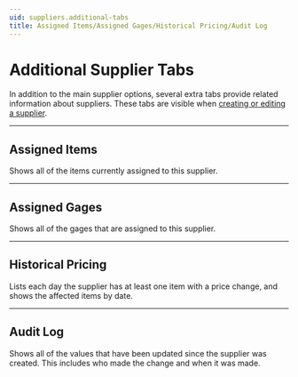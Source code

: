 ```yaml
---
uid: suppliers.additional-tabs
title: Assigned Items/Assigned Gages/Historical Pricing/Audit Log
---
```


# Additional Supplier Tabs

In addition to the main supplier options, several extra tabs provide related information about suppliers. These tabs are visible when [creating or editing a supplier](xref:suppliers.add).

---

## Assigned Items
Shows all of the items currently assigned to this supplier.

---

## Assigned Gages
Shows all of the gages that are assigned to this supplier.

---

## Historical Pricing
Lists each day the supplier has at least one item with a price change, and shows the affected items by date.

---

## Audit Log
Shows all of the values that have been updated since the supplier was created.
This includes who made the change and when it was made.